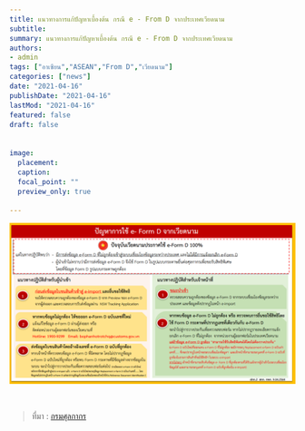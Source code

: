 ```yaml
---
title: แนวทางการแก้ปัญหาเบื้องต้น กรณี e - From D จากประเทศเวียดนาม
subtitle: 
summary: แนวทางการแก้ปัญหาเบื้องต้น กรณี e - From D จากประเทศเวียดนาม
authors:
- admin
tags: ["อาเซียน","ASEAN","From D","เวียดนาม"]
categories: ["news"]
date: "2021-04-16"
publishDate: "2021-04-16"
lastMod: "2021-04-16"
featured: false
draft: false


image:
  placement: 
  caption: 
  focal_point: ""
  preview_only: true

---
```


![](featured.png)


<br>


> ที่มา : [กรมศุลกากร](https://www.customs.go.th/cont_strc_simple_with_date.php?current_id=14232932404e505e4f464b4b464a4e)